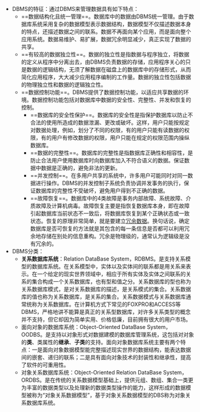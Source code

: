 - DBMS的特征：通过DBMS来管理数据具有如下特点：
	- ==数据结构化且统一管理==。数据库中的数据由DBMS统一管理。由于数据库系统采用复杂的数据模型表示数据结构，数据模型不仅描述数据本身的特点，还描述数据之间的联系。数据不再面向某个应用，而是面向整个应用系统。数据易维护、易扩展，数据冗余明显减少，真正实现了数据的共享。
	- ==有较高的数据独立性==。数据的独立性是指数据与程序独立，将数据的定义从程序中分离出去，由DBMS负责数据的存储，应用程序关心的只是数据的逻辑结构，无须了解数据在磁盘上的数据库中的存储形式，从而简化应用程序，大大减少应用程序编制的工作量。数据的独立性包括数据的物理独立性和数据的逻辑独立性。
	- ==数据控制功能==。DBMS提供了数据控制功能，以适应共享数据的环境。数据控制功能包括对数据库中数据的安全性、完整性、并发和恢复的控制。
		- ==数据库的安全性保护==。数据库的安全性是指保护数据库以防止不合法的使用所造成的数据泄漏、更改或破坏。这样，用户只能按规定对数据处理，例如，划分了不同的权限，有的用户只能有读数据的权限，有的用户有修改数据的权限，用户只能在规定的权限范围内操纵数据库。
		- ==数据的完整性==。数据库的完整性是指数据库正确性和相容性，是防止合法用户使用数据库时向数据库加入不符合语义的数据。保证数据中数据是正确的，避免非法的更新。
		- ==并发控制==。在多用户共享的系统中，许多用户可能同时对同一数据进行操作。DBMS的并发控制子系统负责协调并发事务的执行，保证数据库的完整性不受破坏，避免用户得到不正确的数据。
		- ==故障恢复==。数据库中的4类故障是事务内部故障、系统故障、介质故障及计算机病毒。故障恢复主要是指恢复数据库本身，即在故障引起数据库当前状态不一致后，将数据库恢复到某个正确状态或一致状态。恢复的原理非常简单，就是要建立<u>冗余数据</u>。换句话说，确定数据库是否可恢复的方法就是其包含的每一条信息是否都可以利用冗余地存储在别处的信息重构。冗余是物理级的，通常认为逻辑级是没有冗余的。
- DBMS分类：
	- **关系数据库系统**：Relation DataBase System，RDBMS。是支持关系模型的数据库系统。在关系模型中，实体以及实体间的联系都是用关系来表示。在一个给定的现实世界领域中，相应于所有实体及实体之间联系的关系的集合构成一个关系数据库，也有型和值之分。关系数据库的型也称为关系数据库模式，是对关系数据库的描述，是关系模式的集合。关系数据库的值也称为关系数据库，是关系的集合。关系数据模式与关系数据库通常统称为关系数据库。在计算机方式下常见的FOXPRO和ACCESS等DBMS，严格地讲不能算是真正的关系型数据库，对许多关系类型的概念并不支持，但它却因为简单实用、价格低廉，目前拥有很大的用户市场。
	- 面向对象的数据库系统：Object-Oriented DataBase System，OODBS。是支持以对象形式对数据建模的数据库管理系统，这包括对对象的**类**、类属性的**继承**、**子类**的支持。面向对象数据库系统主要有两个特点：一是面向对象数据模型能完整描述现实世界的数据结构，能表达数据间的嵌套、递归的联系；二是具有面向对象技术的封装性和继承性，提高了软件的可重用性。
	- 对象关系数据库系统：Object-Oriented Relation DataBase System，ORDBS。是在传统的关系数据模型基础上，提供元组、数组、集合一类更为丰富的数据类型以及处理新的数据类型操作的能力，这样形成的数据模型被称为“对象关系数据模型”，基于对象关系数据模型的DBS称为对象关系数据库系统。